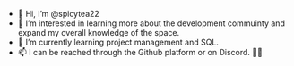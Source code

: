 - 👋 Hi, I’m @spicytea22
- 👀 I’m interested in learning more about the development commuinty and expand my overall knowledge of the space.
- 🌱 I’m currently learning project management and SQL. 
- 📫 I can be reached through the Github platform or on Discord. 👨‍💻

<!---
spicytea22/spicytea22 is a ✨ special ✨ repository because its `README.md` (this file) appears on your GitHub profile.
You can click the Preview link to take a look at your changes.
--->
